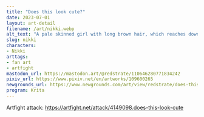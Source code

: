 ```yaml
---
title: "Does this look cute?"
date: 2023-07-01
layout: art-detail
filename: /art/nikki.webp
alt_text: "A pale skinned girl with long brown hair, which reaches down to her legs. She is wearing a baggy purple jacket, with a very short black skirt. She's asking the question in her head, &quot;is this outfit cute?&quot;"
slug: nikki
characters:
- Nikki
arttags:
- fan art
- artfight
mastodon_url: https://mastodon.art/@redstrate/110646280771834242
pixiv_url: https://www.pixiv.net/en/artworks/109600265
newgrounds_url: https://www.newgrounds.com/art/view/redstrate/does-this-look-cute
program: Krita
---
```

Artfight attack: https://artfight.net/attack/4149098.does-this-look-cute

